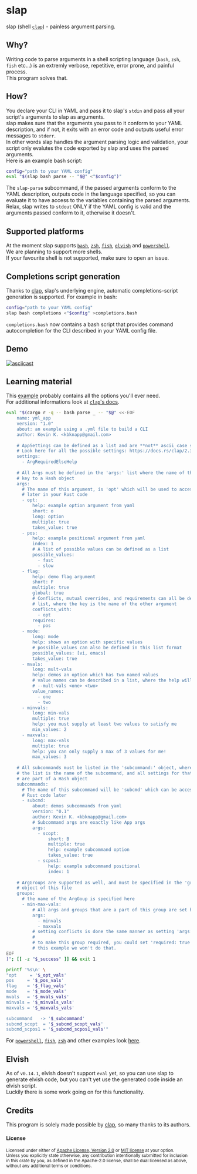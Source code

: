 # slap

slap (shell [`clap`][clap]) - painless argument parsing.

## Why?

Writing code to parse arguments in a shell scripting language (`bash`, `zsh`,
`fish` etc...) is an extremly verbose, repetitive, error prone, and painful
process.  
This program solves that.

## How?

You declare your CLI in YAML and pass it to slap's `stdin` and pass all your
script's arguments to slap as arguments.  
slap makes sure that the arguments you pass to it conform to your YAML
description, and if not, it exits with an error code and outputs useful error
messages to `stderr`.  
In other words slap handles the argument parsing logic and validation, your
script only evalutes the code exported by slap and uses the parsed arguments.  
Here is an example bash script:

```bash
config="path to your YAML config"
eval "$(slap bash parse -- "$@" <"$config")"
```

The `slap-parse` subcommand, if the passed arguments conform to the YAML
description, outputs code in the language specified, so you can evaluate it to
have access to the variables containing the parsed arguments.  
Relax, slap writes to `stdout` ONLY if the YAML config is valid and the
arguments passed conform to it, otherwise it doesn't.

## Supported platforms

At the moment slap supports <a href="examples/bash">`bash`</a>, <a
href="examples/zsh">`zsh`</a>, <a href="examples/fish">`fish`</a>, <a
href="examples/elvish">`elvish`</a> and <a
href="examples/pwsh">`powershell`</a>.  
We are planning to support more shells.  
If your favourite shell is not supported, make sure to open an issue.

## Completions script generation

Thanks to [clap](#clap), slap's underlying engine, automatic
completions-script generation is supported.
For example in bash:

```bash
config="path to your YAML config"
slap bash completions <"$config" >completions.bash
```

`completions.bash` now contains a bash script that provides command
autocompletion for the CLI described in your YAML config file.

## Demo

[![asciicast](https://asciinema.org/a/357515.svg)](https://asciinema.org/a/357515)

## Learning material

This
[example](https://github.com/clap-rs/clap/blob/v2.33.1/examples/17_yaml.yml)
probably contains all the options you'll ever need.  
For additional informations look at [`clap`'s docs](https://docs.rs/clap/2.33.3/clap).

```bash
eval "$(cargo r -q -- bash parse _ -- "$@" <<-EOF
	name: yml_app
	version: "1.0"
	about: an example using a .yml file to build a CLI
	author: Kevin K. <kbknapp@gmail.com>
	
	# AppSettings can be defined as a list and are **not** ascii case sensitive
	# Look here for all the possible settings: https://docs.rs/clap/2.33.3/clap/enum.AppSettings.html
	settings:
	  - ArgRequiredElseHelp
	
	# All Args must be defined in the 'args:' list where the name of the arg, is the
	# key to a Hash object
	args:
	  # The name of this argument, is 'opt' which will be used to access the value
	  # later in your Rust code
	  - opt:
	      help: example option argument from yaml
	      short: o
	      long: option
	      multiple: true
	      takes_value: true
	  - pos:
	      help: example positional argument from yaml
	      index: 1
	      # A list of possible values can be defined as a list
	      possible_values:
	        - fast
	        - slow
	  - flag:
	      help: demo flag argument
	      short: F
	      multiple: true
	      global: true
	      # Conflicts, mutual overrides, and requirements can all be defined as a
	      # list, where the key is the name of the other argument
	      conflicts_with:
	        - opt
	      requires:
	        - pos
	  - mode:
	      long: mode
	      help: shows an option with specific values
	      # possible_values can also be defined in this list format
	      possible_values: [vi, emacs]
	      takes_value: true
	  - mvals:
	      long: mult-vals
	      help: demos an option which has two named values
	      # value names can be described in a list, where the help will be shown
	      # --mult-vals <one> <two>
	      value_names:
	        - one
	        - two
	  - minvals:
	      long: min-vals
	      multiple: true
	      help: you must supply at least two values to satisfy me
	      min_values: 2
	  - maxvals:
	      long: max-vals
	      multiple: true
	      help: you can only supply a max of 3 values for me!
	      max_values: 3
	
	# All subcommands must be listed in the 'subcommand:' object, where the key to
	# the list is the name of the subcommand, and all settings for that command are
	# are part of a Hash object
	subcommands:
	  # The name of this subcommand will be 'subcmd' which can be accessed in your
	  # Rust code later
	  - subcmd:
	      about: demos subcommands from yaml
	      version: "0.1"
	      author: Kevin K. <kbknapp@gmail.com>
	      # Subcommand args are exactly like App args
	      args:
	        - scopt:
	            short: B
	            multiple: true
	            help: example subcommand option
	            takes_value: true
	        - scpos1:
	            help: example subcommand positional
	            index: 1
	
	# ArgGroups are supported as well, and must be specified in the 'groups:'
	# object of this file
	groups:
	  # the name of the ArgGoup is specified here
	  - min-max-vals:
	      # All args and groups that are a part of this group are set here
	      args:
	        - minvals
	        - maxvals
	      # setting conflicts is done the same manner as setting 'args:'
	      #
	      # to make this group required, you could set 'required: true' but for
	      # this example we won't do that.
EOF
)"; [[ -z "$_success" ]] && exit 1

printf '%s\n' \
"opt     = '$_opt_vals'
pos     = '$_pos_vals'
flag    = '$_flag_vals'
mode    = '$_mode_vals'
mvals   = '$_mvals_vals'
minvals = '$_minvals_vals'
maxvals = '$_maxvals_vals'

subcommand   -> '$_subcommand'
subcmd_scopt  = '$_subcmd_scopt_vals'
subcmd_scpos1 = '$_subcmd_scpos1_vals'"
```

For <a href="examples/pwsh">`powershell`</a>, <a
href="examples/fish">`fish`</a>, <a href="examples/zsh">`zsh`</a> and other
examples look <a href="examples">here</a>.

## Elvish

As of `v0.14.1`, elvish doesn't support `eval` yet, so you can use slap to
generate elvish code, but you can't yet use the generated code inside an
elvish script.  
Luckily there is some work going on for this functionality.

## Credits

This program is solely made possible by [clap](#clap), so many thanks to its
authors.

#### License

<sup>
Licensed under either of <a href="LICENSE-APACHE">Apache License, Version
2.0</a> or <a href="LICENSE-MIT">MIT license</a> at your option.
</sup>

<br>

<sub>
Unless you explicitly state otherwise, any contribution intentionally submitted
for inclusion in this crate by you, as defined in the Apache-2.0 license, shall
be dual licensed as above, without any additional terms or conditions.
</sub>

[clap]: https://github.com/clap-rs/clap
